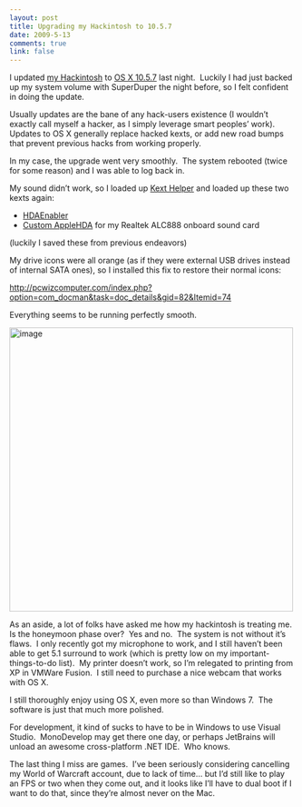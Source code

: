 ```yaml
--- 
layout: post
title: Upgrading my Hackintosh to 10.5.7
date: 2009-5-13
comments: true
link: false
---
```

<p>I updated <a href="http://flux88.com/blog/building-a-hackintosh/">my Hackintosh</a> to <a href="http://support.apple.com/kb/HT3397">OS X 10.5.7</a> last night.&#160; Luckily I had just backed up my system volume with SuperDuper the night before, so I felt confident in doing the update.</p>  <p>Usually updates are the bane of any hack-users existence (I wouldn’t exactly call myself a hacker, as I simply leverage smart peoples’ work).&#160; Updates to OS X generally replace hacked kexts, or add new road bumps that prevent previous hacks from working properly.</p>  <p>In my case, the upgrade went very smoothly.&#160; The system rebooted (twice for some reason) and I was able to log back in.</p>  <p>My sound didn’t work, so I loaded up <a href="http://cheetha.net/">Kext Helper</a> and loaded up these two kexts again:</p>  <ul>   <li><a href="http://www.mediafire.com/?zijzedz4rym">HDAEnabler</a></li>    <li><a href="http://www.filefactory.com/file/afgeac5/n/ALC888_4A_out_amp_2A_1D_in_1_6_2_a37_zip">Custom AppleHDA</a> for my Realtek ALC888 onboard sound card</li> </ul>  <p>(luckily I saved these from previous endeavors)</p>  <p>My drive icons were all orange (as if they were external USB drives instead of internal SATA ones), so I installed this fix to restore their normal icons: </p>  <p><a href="http://pcwizcomputer.com/index.php?option=com_docman&amp;task=doc_details&amp;gid=82&amp;Itemid=74">http://pcwizcomputer.com/index.php?option=com_docman&amp;task=doc_details&amp;gid=82&amp;Itemid=74</a></p>  <p>Everything seems to be running perfectly smooth.</p>  <p><a href="http://flux88.com/files/media/image/WindowsLiveWriter/UpgradingmyHackintoshto10.5.7_B8D6/image_8.png"><img src="/images/image_thumb_3.png" alt="image"  height="500"  /></a> </p>  <p>As an aside, a lot of folks have asked me how my hackintosh is treating me.&#160; Is the honeymoon phase over?&#160; Yes and no.&#160; The system is not without it’s flaws.&#160; I only recently got my microphone to work, and I still haven’t been able to get 5.1 surround to work (which is pretty low on my important-things-to-do list).&#160; My printer doesn’t work, so I’m relegated to printing from XP in VMWare Fusion.&#160; I still need to purchase a nice webcam that works with OS X.</p>  <p>I still thoroughly enjoy using OS X, even more so than Windows 7.&#160; The software is just that much more polished.</p>  <p>For development, it kind of sucks to have to be in Windows to use Visual Studio.&#160; MonoDevelop may get there one day, or perhaps JetBrains will unload an awesome cross-platform .NET IDE.&#160; Who knows.</p>  <p>The last thing I miss are games.&#160; I’ve been seriously considering cancelling my World of Warcraft account, due to lack of time… but I’d still like to play an FPS or two when they come out, and it looks like I’ll have to dual boot if I want to do that, since they’re almost never on the Mac.</p>

